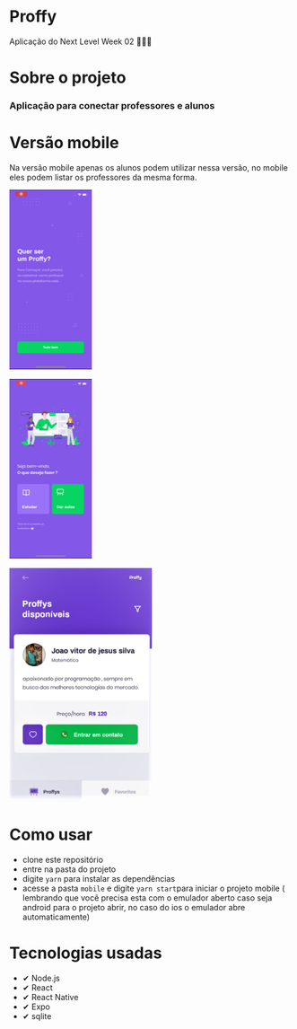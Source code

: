 # Proffy
Aplicação do Next Level Week 02 🚀🚀🚀

# Sobre o projeto
### Aplicação para conectar professores e alunos

# Versão mobile
Na versão mobile apenas os alunos podem utilizar nessa versão, no mobile eles podem listar os professores da mesma forma.

![versão mobile](https://github.com/jvjs3g/Next-Level-Week-02-Mobile/blob/master/IMG_9330.PNG)

![versão mobile](https://github.com/jvjs3g/Next-Level-Week-02-Mobile/blob/master/IMG_9331.PNG)

![versão mobile](https://github.com/jvjs3g/Next-Level-Week-02-Mobile/blob/master/Captura%20de%20Tela%20(69).png)

# Como usar

* clone este repositório
* entre na pasta do projeto
* digite ```yarn``` para instalar as dependências
* acesse a pasta ```mobile``` e digite ```yarn start```para iniciar o projeto mobile ( lembrando que  você precisa esta com o emulador aberto caso seja android para o projeto abrir, no caso do ios o emulador abre automaticamente)

# Tecnologias usadas
* ✔ Node.js
* ✔ React
* ✔ React Native
* ✔ Expo
* ✔ sqlite
